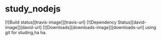 # study_nodejs
[![Build status][travis-image]][travis-url]
[![Dependency Status][david-image]][david-url]
[![Downloads][downloads-image]][downloads-url]
using git for studing,ha ha.
